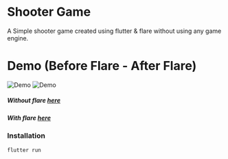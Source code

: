 # Shooter Game

A Simple shooter game created using flutter & flare without using any game engine.

# Demo (Before Flare - After Flare)
![Demo](https://github.com/rajajain08/flutter_game/blob/flare_intigration/screenshots/sf11.gif)
![Demo](https://github.com/rajajain08/flutter_game/blob/flare_intigration/screenshots/sf12.gif)


##### Without flare  [here](https://github.com/rajajain08/flutter_game/tree/master)
##### With flare  [here](https://github.com/rajajain08/flutter_game/tree/flare_intigration)


### Installation
```sh
flutter run
```


